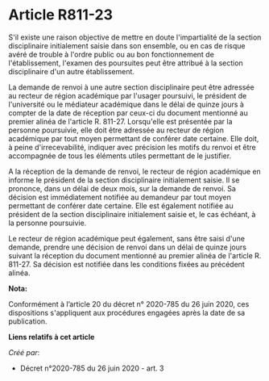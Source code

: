 # Article R811-23

S'il existe une raison objective de mettre en doute l'impartialité de la section disciplinaire initialement saisie dans son
ensemble, ou en cas de risque avéré de trouble à l'ordre public ou au bon fonctionnement de l'établissement, l'examen des
poursuites peut être attribué à la section disciplinaire d'un autre établissement.

La demande de renvoi à une autre section disciplinaire peut être adressée au recteur de région académique par l'usager
poursuivi, le président de l'université ou le médiateur académique dans le délai de quinze jours à compter de la date de
réception par ceux-ci du document mentionné au premier alinéa de l'article R. 811-27. Lorsqu'elle est présentée par la
personne poursuivie, elle doit être adressée au recteur de région académique par tout moyen permettant de conférer date
certaine. Elle doit, à peine d'irrecevabilité, indiquer avec précision les motifs du renvoi et être accompagnée de tous les
éléments utiles permettant de le justifier.

A la réception de la demande de renvoi, le recteur de région académique en informe le président de la section disciplinaire
initialement saisie. Il se prononce, dans un délai de deux mois, sur la demande de renvoi. Sa décision est immédiatement
notifiée au demandeur par tout moyen permettant de conférer date certaine. Elle est également notifiée au président de la
section disciplinaire initialement saisie et, le cas échéant, à la personne poursuivie.

Le recteur de région académique peut également, sans être saisi d'une demande, prendre une décision de renvoi dans un délai
de quinze jours suivant la réception du document mentionné au premier alinéa de l'article R. 811-27. Sa décision est notifiée
dans les conditions fixées au précédent alinéa.

**Nota:**

Conformément à l’article 20 du décret n° 2020-785 du 26 juin 2020, ces dispositions s'appliquent aux procédures engagées
après la date de sa publication.

**Liens relatifs à cet article**

_Créé par_:

  - Décret n°2020-785 du 26 juin 2020 - art. 3
